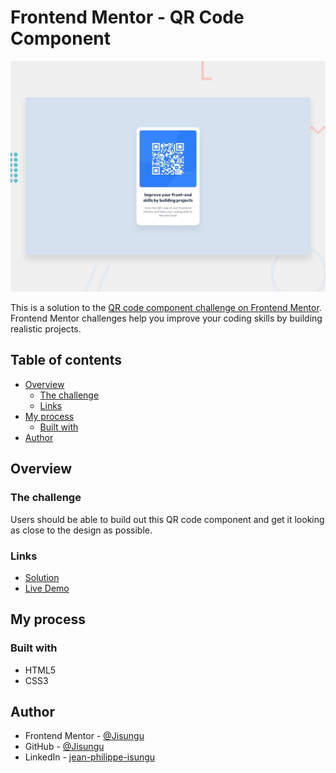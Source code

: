 # Frontend Mentor - QR Code Component

![Design preview for the QR code component coding challenge](./design/desktop-preview.jpg)

This is a solution to the
[QR code component challenge on Frontend Mentor](https://www.frontendmentor.io/challenges/qr-code-component-iux_sIO_H).
Frontend Mentor challenges help you improve your coding skills by building
realistic projects.

## Table of contents

- [Overview](#overview)
    - [The challenge](#the-challenge)
    - [Links](#links)
- [My process](#my-process)
    - [Built with](#built-with)
- [Author](#author)

## Overview

### The challenge

Users should be able to build out this QR code component and get it looking as close to the design as possible.

### Links

- [Solution](https://github.com/Jisungu/FrontEndMentor/tree/main/qr-code-component)
- [Live Demo](https://Jisungu.github.io/FrontEndMentor/qr-code-component)

## My process

### Built with

- HTML5
- CSS3

## Author

- Frontend Mentor -
  [@Jisungu](https://www.frontendmentor.io/profile/Jisungu)
- GitHub - [@Jisungu](https://github.com/Jisungu)
- LinkedIn - [jean-philippe-isungu](https://www.linkedin.com/in/jean-philippe-isungu/)
